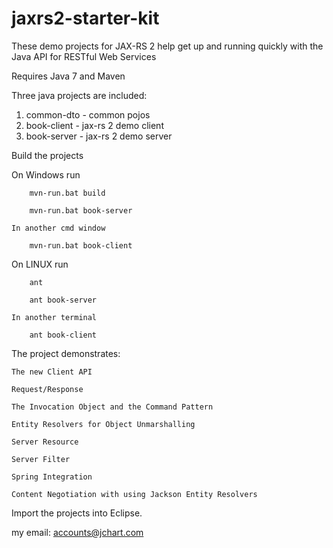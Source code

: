jaxrs2-starter-kit
==================

These demo projects for JAX-RS 2 help get up and running quickly with the Java API for RESTful Web Services

Requires
Java 7 and
Maven


Three java projects are included:

1. common-dto - common pojos
2. book-client - jax-rs 2 demo client
3. book-server - jax-rs 2 demo server

Build the projects
   
On Windows run 

        mvn-run.bat build
   
        mvn-run.bat book-server
        
    In another cmd window
    
        mvn-run.bat book-client

On LINUX run

        ant
        
        ant book-server

    In another terminal

        ant book-client


The project demonstrates:

    The new Client API

    Request/Response
    
    The Invocation Object and the Command Pattern
    
    Entity Resolvers for Object Unmarshalling
    
    Server Resource
    
    Server Filter
    
    Spring Integration
    
    Content Negotiation with using Jackson Entity Resolvers 



Import the projects into Eclipse.


my email: accounts@jchart.com 
